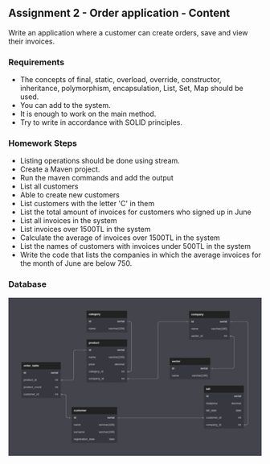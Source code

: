 ## Assignment 2 - Order application - Content
Write an application where a customer can create orders, save and view their invoices.
### Requirements
* The concepts of final, static, overload, override, constructor, inheritance, polymorphism, encapsulation, List, Set, Map should be used.
* You can add to the system.
* It is enough to work on the main method.
* Try to write in accordance with SOLID principles.

### Homework Steps

* Listing operations should be done using stream.
* Create a Maven project.
* Run the maven commands and add the output
* List all customers
* Able to create new customers
* List customers with the letter 'C' in them
* List the total amount of invoices for customers who signed up in June
* List all invoices in the system
* List invoices over 1500TL in the system
* Calculate the average of invoices over 1500TL in the system
* List the names of customers with invoices under 500TL in the system
* Write the code that lists the companies in which the average invoices for the month of June are below 750.

### Database

![database](images/Database.png)